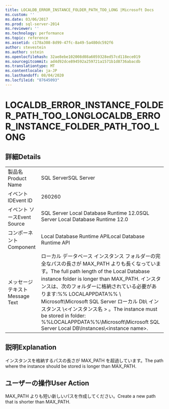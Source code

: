 ```yaml
---
title: LOCALDB_ERROR_INSTANCE_FOLDER_PATH_TOO_LONG |Microsoft Docs
ms.custom: ''
ms.date: 03/06/2017
ms.prod: sql-server-2014
ms.reviewer: ''
ms.technology: performance
ms.topic: reference
ms.assetid: c178a308-8d99-47fc-8a49-5a480dc592f6
author: stevestein
ms.author: sstein
ms.openlocfilehash: 32ae8ebe102008d08a6059328ed57cd118ece019
ms.sourcegitcommit: ad4d92dce894592a259721a1571b1d8736abacdb
ms.translationtype: MT
ms.contentlocale: ja-JP
ms.lasthandoff: 08/04/2020
ms.locfileid: "87645093"
---
```

# <a name="localdb_error_instance_folder_path_too_long"></a><span data-ttu-id="a5f97-102">LOCALDB_ERROR_INSTANCE_FOLDER_PATH_TOO_LONG</span><span class="sxs-lookup"><span data-stu-id="a5f97-102">LOCALDB_ERROR_INSTANCE_FOLDER_PATH_TOO_LONG</span></span>
    
## <a name="details"></a><span data-ttu-id="a5f97-103">詳細</span><span class="sxs-lookup"><span data-stu-id="a5f97-103">Details</span></span>  
  
|||  
|-|-|  
|<span data-ttu-id="a5f97-104">製品名</span><span class="sxs-lookup"><span data-stu-id="a5f97-104">Product Name</span></span>|<span data-ttu-id="a5f97-105">SQL Server</span><span class="sxs-lookup"><span data-stu-id="a5f97-105">SQL Server</span></span>|  
|<span data-ttu-id="a5f97-106">イベント ID</span><span class="sxs-lookup"><span data-stu-id="a5f97-106">Event ID</span></span>|<span data-ttu-id="a5f97-107">260</span><span class="sxs-lookup"><span data-stu-id="a5f97-107">260</span></span>|  
|<span data-ttu-id="a5f97-108">イベント ソース</span><span class="sxs-lookup"><span data-stu-id="a5f97-108">Event Source</span></span>|<span data-ttu-id="a5f97-109">SQL Server Local Database Runtime 12.0</span><span class="sxs-lookup"><span data-stu-id="a5f97-109">SQL Server Local Database Runtime 12.0</span></span>|  
|<span data-ttu-id="a5f97-110">コンポーネント</span><span class="sxs-lookup"><span data-stu-id="a5f97-110">Component</span></span>|<span data-ttu-id="a5f97-111">Local Database Runtime API</span><span class="sxs-lookup"><span data-stu-id="a5f97-111">Local Database Runtime API</span></span>|  
|<span data-ttu-id="a5f97-112">メッセージ テキスト</span><span class="sxs-lookup"><span data-stu-id="a5f97-112">Message Text</span></span>|<span data-ttu-id="a5f97-113">ローカル データベース インスタンス フォルダーの完全なパスの長さが MAX_PATH よりも長くなっています。</span><span class="sxs-lookup"><span data-stu-id="a5f97-113">The full path length of the Local Database instance folder is longer than MAX_PATH.</span></span> <span data-ttu-id="a5f97-114">インスタンスは、次のフォルダーに格納されている必要があります:%% LOCALAPPDATA%% \ Microsoft\Microsoft SQL Server ローカル Db\ インスタンス \\<インスタンス名 \> 。</span><span class="sxs-lookup"><span data-stu-id="a5f97-114">The instance must be stored in folder: %%LOCALAPPDATA%%\Microsoft\Microsoft SQL Server Local DB\Instances\\<instance name\>.</span></span>|  
  
## <a name="explanation"></a><span data-ttu-id="a5f97-115">説明</span><span class="sxs-lookup"><span data-stu-id="a5f97-115">Explanation</span></span>  
 <span data-ttu-id="a5f97-116">インスタンスを格納するパスの長さが MAX_PATH を超過しています。</span><span class="sxs-lookup"><span data-stu-id="a5f97-116">The path where the instance should be stored is longer than MAX_PATH.</span></span>  
  
## <a name="user-action"></a><span data-ttu-id="a5f97-117">ユーザーの操作</span><span class="sxs-lookup"><span data-stu-id="a5f97-117">User Action</span></span>  
 <span data-ttu-id="a5f97-118">MAX_PATH よりも短い新しいパスを作成してください。</span><span class="sxs-lookup"><span data-stu-id="a5f97-118">Create a new path that is shorter than MAX_PATH.</span></span>  
  
  
